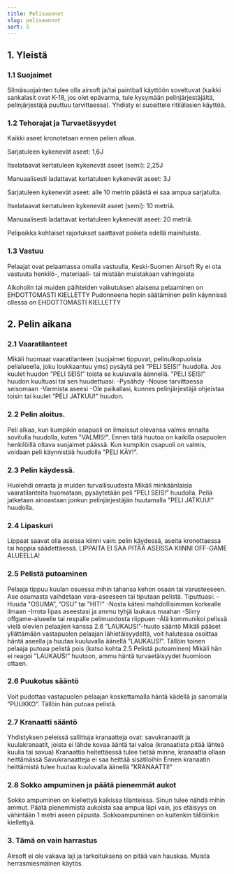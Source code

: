 ```yaml
---
title: Pelisaannot
slug: pelisaannot
sort: 5
---
```



## 1. Yleistä

### 1.1 Suojaimet

Silmäsuojainten tulee olla airsoft ja/tai paintball käyttöön soveltuvat (kaikki sankalasit ovat K-18, jos olet epävarma, tule kysymään pelinjärjestäjältä, pelinjärjestäjä puuttuu tarvittaessa). Yhdisty ei suosittele ritilälasien käyttöä.

### 1.2 Tehorajat ja Turvaetäsyydet

Kaikki aseet kronotetaan ennen pelien alkua.

Sarjatuleen kykenevät aseet: 1,6J

Itselataavat kertatuleen kykenevät aseet (semi): 2,25J

Manuaalisesti ladattavat kertatuleen kykenevät aseet: 3J

Sarjatuleen kykenevät aseet: alle 10 metrin päästä ei saa ampua sarjatulta.

Itselataavat kertatuleen kykenevät aseet (semi): 10 metriä.

Manuaalisesti ladattavat kertatuleen kykenevät aseet: 20 metriä.

Pelipaikka kohtaiset rajoitukset saattavat poiketa edellä mainituista.

### 1.3 Vastuu

Pelaajat ovat pelaamassa omalla vastuulla, Keski-Suomen Airsoft Ry ei ota vastuuta henkilö-, materiaali- tai mistään muistakaan vahingoista

Alkoholin tai muiden päihteiden vaikutuksen alaisena pelaaminen on EHDOTTOMASTI KIELLETTY
Pudonneena hopin säätäminen pelin käynnissä ollessa on EHDOTTOMASTI KIELLETTY

## 2. Pelin aikana

### 2.1 Vaaratilanteet

Mikäli huomaat vaaratilanteen (suojaimet tippuvat, pelinulkopuolisia pelialueella, joku loukkaantuu yms) pysäytä peli ”PELI SEIS!” huudolla. Jos kuulet huudon ”PELI SEIS!” toista se kuuluvalla äännellä. ”PELI SEIS!” huudon kuultuasi tai sen huudettuasi:
-Pysähdy
-Nouse tarvittaessa seisomaan
-Varmista aseesi
-Ole paikallasi, kunnes pelinjärjestäjä ohjeistaa toisin tai kuulet ”PELI JATKUU!” huudon.

### 2.2 Pelin aloitus.

Peli alkaa, kun kumpikin osapuoli on ilmaissut olevansa valmis ennalta sovitulla huudolla, kuten "VALMIS!". Ennen tätä huutoa on kaikilla osapuolen henkilöillä oltava suojaimet päässä. Kun kumpikin osapuoli on valmis, voidaan peli käynnistää huudolla "PELI KÄY!".

### 2.3 Pelin käydessä.

Huolehdi omasta ja muiden turvallisuudesta
Mikäli minkäänlaisia vaaratilanteita huomataan, pysäytetään peli ”PELI SEIS!” huudolla. Peliä jatketaan ainoastaan jonkun pelinjärjestäjän huutamalla ”PELI JATKUU!” huudolla.

### 2.4 Lipaskuri

Lippaat saavat olla aseissa kiinni vain: pelin käydessä, aseita kronottaessa tai hoppia säädettäessä. LIPPAITA EI SAA PITÄÄ ASEISSA KIINNI OFF-GAME ALUEELLA!

### 2.5 Pelistä putoaminen

Pelaaja tippuu kuulan osuessa mihin tahansa kehon osaan tai varusteeseen. Ase osumasta vaihdetaan vara-aseeseen tai tiputaan pelistä.
Tiputtuasi:
-Huuda "OSUMA”, ”OSU” tai ”HIT!”
-Nosta kätesi mahdollisimman korkealle ilmaan
-Irrota lipas aseestasi ja ammu tyhjä laukaus maahan
-Siirry offgame-alueelle tai respalle pelimuodosta riippuen
-Älä kommunikoi pelissä vielä olevien pelaajien kanssa
2.6 ”LAUKAUS!”-huuto sääntö
Mikäli pääset yllättämään vastapuolen pelaajan lähietäisyydeltä, voit halutessa osoittaa häntä aseella ja huutaa kuuluvalla äänellä ”LAUKAUS!”. Tällöin toinen pelaaja putoaa pelistä pois (katso kohta 2.5 Pelistä putoaminen) Mikäli hän ei reagoi ”LAUKAUS!” huutoon, ammu häntä turvaetäisyydet huomioon ottaen.

### 2.6 Puukotus sääntö

Voit pudottaa vastapuolen pelaajan koskettamalla häntä kädellä ja sanomalla ”PUUKKO”. Tällöin hän putoaa pelistä.

### 2.7 Kranaatti sääntö

Yhdistyksen peleissä sallittuja kranaatteja ovat: savukranaatit ja kuulakranaatit, joista ei lähde kovaa ääntä tai valoa (kranaatista pitää lähteä kuulia tai savua)
Kranaattia heitettäessä tulee tietää minne, kranaattia ollaan heittämässä
Savukranaatteja ei saa heittää sisätiloihin
Ennen kranaatin heittämistä tulee huutaa kuuluvalla äänellä ”KRANAATTI!”

### 2.8 Sokko ampuminen ja päätä pienemmät aukot

Sokko ampuminen on kiellettyä kaikissa tilanteissa. Sinun tulee nähdä mihin ammut.
Päätä pienemmistä aukoista saa ampua läpi vain, jos etäisyys on vähintään 1 metri aseen piipusta. Sokkoampuminen on kuitenkin tällöinkin kiellettyä.

### 3. Tämä on vain harrastus

Airsoft ei ole vakava laji ja tarkoituksena on pitää vain hauskaa. Muista herrasmiesmäinen käytös.
